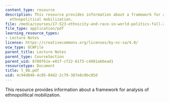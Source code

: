 ```yaml
---
content_type: resource
description: This resource provides information about a framework for analysis of
  ethnopolitical mobilization.
file: /media/courses/17-523-ethnicity-and-race-in-world-politics-fall-2005/4c94d8464c0504d22c79387e8c0bc05d_l_08.pdf
file_type: application/pdf
learning_resource_types:
- Lecture Notes
license: https://creativecommons.org/licenses/by-nc-sa/4.0/
ocw_type: OCWFile
parent_title: Lecture Notes
parent_type: CourseSection
parent_uid: 8780f61e-e01f-cf22-61f5-c4981a66ead1
resourcetype: Document
title: l_08.pdf
uid: 4c94d846-4c05-04d2-2c79-387e8c0bc05d
---
```

This resource provides information about a framework for analysis of ethnopolitical mobilization.